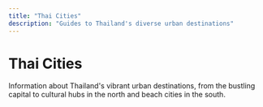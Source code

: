 ```yaml
---
title: "Thai Cities"
description: "Guides to Thailand's diverse urban destinations"
---
```


# Thai Cities

Information about Thailand's vibrant urban destinations, from the bustling capital to cultural hubs in the north and beach cities in the south. 